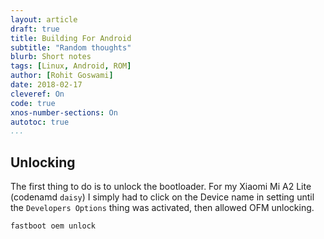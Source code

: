 ```yaml
---
layout: article
draft: true
title: Building For Android
subtitle: "Random thoughts"
blurb: Short notes
tags: [Linux, Android, ROM]
author: [Rohit Goswami]
date: 2018-02-17
cleveref: On
code: true
xnos-number-sections: On
autotoc: true
...
```


## Unlocking
The first thing to do is to unlock the bootloader. For my Xiaomi Mi A2 Lite
(codenamd `daisy`) I simply had to click on the Device name in setting until the
`Developers Options` thing was activated, then allowed OFM unlocking.

```bash
fastboot oem unlock
```
